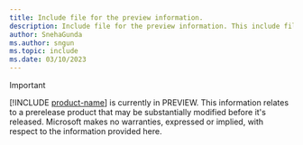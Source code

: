 ```yaml
---
title: Include file for the preview information.
description: Include file for the preview information. This include file will be referenced in the content where the preview note is used.
author: SnehaGunda
ms.author: sngun
ms.topic: include
ms.date: 03/10/2023
---
```

> [!IMPORTANT]
> [!INCLUDE [product-name](../includes/product-name.md)] is currently in PREVIEW. This information relates to a prerelease product that may be substantially modified before it's released. Microsoft makes no warranties, expressed or implied, with respect to the information provided here.
